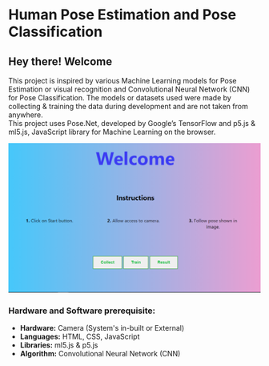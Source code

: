 # Human Pose Estimation and Pose Classification
## Hey there! Welcome

This project is inspired by various Machine Learning models for Pose Estimation or visual recognition and Convolutional Neural Network (CNN) for Pose Classification. The models or datasets used were made by collecting & training the data during development and are not taken from anywhere.  
This project uses Pose.Net, developed by Google’s TensorFlow and p5.js & ml5.js, JavaScript library for Machine Learning on the browser.  

![Image of Web](https://github.com/parikshit-rajput/PoseClassification/blob/main/img/Web.png)  

### Hardware and Software prerequisite:
* **Hardware:** Camera (System's in-built or External)
* **Languages:** HTML, CSS, JavaScript  
* **Libraries:** ml5.js & p5.js  
* **Algorithm:** Convolutional Neural Network (CNN)  

